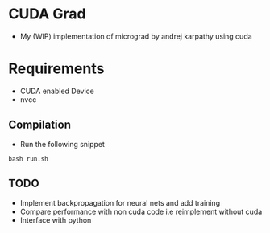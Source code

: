 # CUDA Grad

- My (WIP) implementation of micrograd by andrej karpathy using cuda

# Requirements

- CUDA enabled Device
- nvcc

## Compilation

- Run the following snippet


```
bash run.sh
```

## TODO

- Implement backpropagation for neural nets and add training
- Compare performance with non cuda code i.e reimplement without cuda
- Interface with python